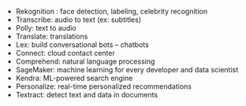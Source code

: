 - Rekognition : face detection, labeling, celebrity recognition 
- Transcribe: audio to text (ex: subtitles) 
- Polly: text to audio 
- Translate: translations 
- Lex: build conversational bots – chatbots 
- Connect: cloud contact center 
- Comprehend: natural language processing
- SageMaker: machine learning for every developer and data scientist 
- Kendra: ML-powered search engine 
- Personalize: real-time personalized recommendations 
- Textract: detect text and data in documents